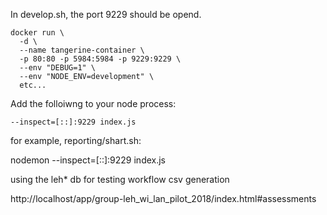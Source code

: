 In develop.sh, the port 9229 should be opend.

```
docker run \
  -d \
  --name tangerine-container \
  -p 80:80 -p 5984:5984 -p 9229:9229 \
  --env "DEBUG=1" \
  --env "NODE_ENV=development" \
  etc...
```

Add the folloiwng to your node process:

```
--inspect=[::]:9229 index.js
```

for example, reporting/shart.sh:

nodemon --inspect=[::]:9229 index.js

using the leh* db for testing workflow csv generation

http://localhost/app/group-leh_wi_lan_pilot_2018/index.html#assessments


